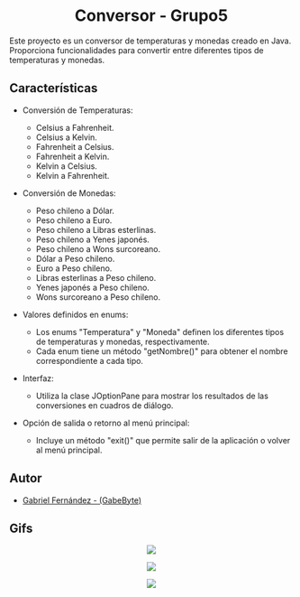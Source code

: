 <h1 align="center">Conversor - Grupo5</h1>
<p>
</p>

<div style="display: inline_block">

</div>

Este proyecto es un conversor de temperaturas y monedas creado en Java. <br>
Proporciona funcionalidades para convertir entre diferentes tipos de temperaturas y monedas.

## Características

- Conversión de Temperaturas:
  - Celsius a Fahrenheit.
  - Celsius a Kelvin.
  - Fahrenheit a Celsius.
  - Fahrenheit a Kelvin.
  - Kelvin a Celsius.
  - Kelvin a Fahrenheit.

- Conversión de Monedas:
  - Peso chileno a Dólar.
  - Peso chileno a Euro.
  - Peso chileno a Libras esterlinas.
  - Peso chileno a Yenes japonés.
  - Peso chileno a Wons surcoreano.
  - Dólar a Peso chileno.
  - Euro a Peso chileno.
  - Libras esterlinas a Peso chileno.
  - Yenes japonés a Peso chileno.
  - Wons surcoreano a Peso chileno.

- Valores definidos en enums:
  - Los enums "Temperatura" y "Moneda" definen los diferentes tipos de temperaturas y monedas, respectivamente.
  - Cada enum tiene un método "getNombre()" para obtener el nombre correspondiente a cada tipo.

- Interfaz:
  - Utiliza la clase JOptionPane para mostrar los resultados de las conversiones en cuadros de diálogo.

- Opción de salida o retorno al menú principal:
  - Incluye un método "exit()" que permite salir de la aplicación o volver al menú principal.

## Autor

- [Gabriel Fernández - (GabeByte)](https://github.com/GabeByte)

## Gifs
<p align="center">
<img src="https://github.com/GabeByte/Challenge_ONE-Conversor-G5/assets/129705612/24774cb4-829e-497d-a09a-0c3e25860a68">
</p>
<p align="center">
<img src="https://github.com/GabeByte/Challenge_ONE-Conversor-G5/assets/129705612/9cb7749c-2c49-4f91-b20e-1d02b39a2d84">
</p>
<p align="center">
<img src="https://github.com/GabeByte/Challenge_ONE-Conversor-G5/assets/129705612/b030c817-a810-40aa-81a4-d6018a799b34">
</p>
